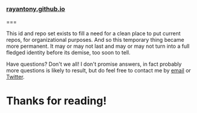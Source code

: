 ### [rayantony.github.io](https://rayantony.github.io)
===

This id and repo set exists to fill a need for a clean place to put current repos, for organizational purposes. And so this temporary thing became more permanent. It may or may not last and may or may not turn into a full fledged identity before its demise, too soon to tell.

Have questions? Don't we all! I don't promise answers, in fact probably more questions is likely to result, but do feel free to contact me by [email](mailto:ray@rayantony.com) or [Twitter](https://twitter.com/rayanthonyrcc).

Thanks for reading!
======================================
